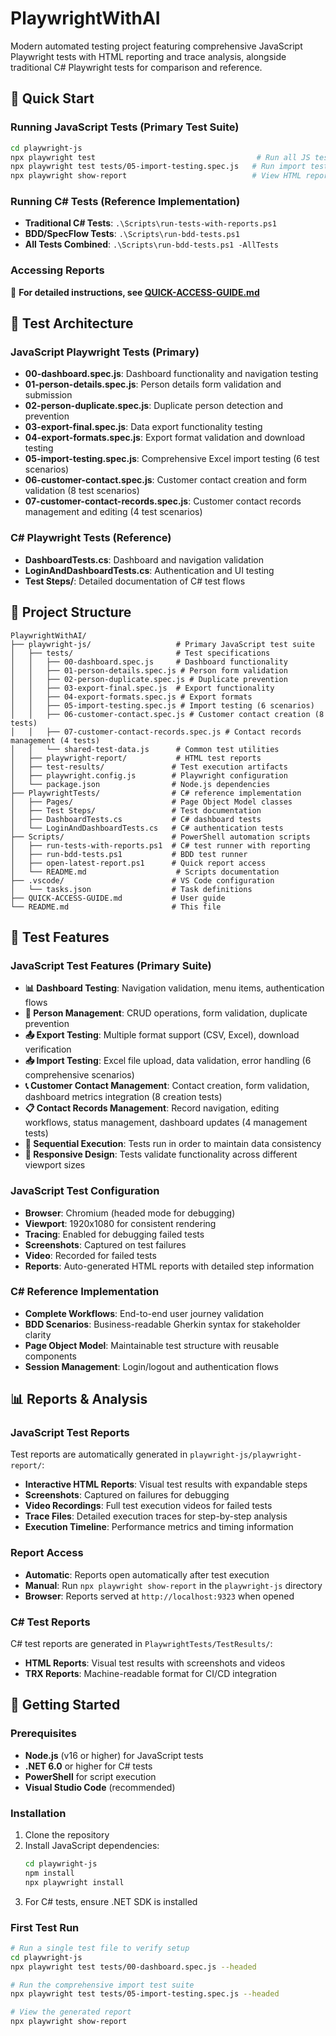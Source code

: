 # PlaywrightWithAI

Modern automated testing project featuring comprehensive JavaScript Playwright tests with HTML reporting and trace analysis, alongside traditional C# Playwright tests for comparison and reference.

## 🚀 Quick Start

### Running JavaScript Tests (Primary Test Suite)

```bash
cd playwright-js
npx playwright test                                    # Run all JS tests
npx playwright test tests/05-import-testing.spec.js   # Run import tests only
npx playwright show-report                            # View HTML report
```

### Running C# Tests (Reference Implementation)

- **Traditional C# Tests**: `.\Scripts\run-tests-with-reports.ps1`
- **BDD/SpecFlow Tests**: `.\Scripts\run-bdd-tests.ps1`
- **All Tests Combined**: `.\Scripts\run-bdd-tests.ps1 -AllTests`

### Accessing Reports

📖 **For detailed instructions, see [QUICK-ACCESS-GUIDE.md](QUICK-ACCESS-GUIDE.md)**

## 🧪 Test Architecture

### JavaScript Playwright Tests (Primary)

- **00-dashboard.spec.js**: Dashboard functionality and navigation testing
- **01-person-details.spec.js**: Person details form validation and submission
- **02-person-duplicate.spec.js**: Duplicate person detection and prevention
- **03-export-final.spec.js**: Data export functionality testing
- **04-export-formats.spec.js**: Export format validation and download testing
- **05-import-testing.spec.js**: Comprehensive Excel import testing (6 test scenarios)
- **06-customer-contact.spec.js**: Customer contact creation and form validation (8 test scenarios)
- **07-customer-contact-records.spec.js**: Customer contact records management and editing (4 test scenarios)

### C# Playwright Tests (Reference)

- **DashboardTests.cs**: Dashboard and navigation validation
- **LoginAndDashboardTests.cs**: Authentication and UI testing
- **Test Steps/**: Detailed documentation of C# test flows

## 📁 Project Structure

```text
PlaywrightWithAI/
├── playwright-js/                   # Primary JavaScript test suite
│   ├── tests/                       # Test specifications
│   │   ├── 00-dashboard.spec.js     # Dashboard functionality
│   │   ├── 01-person-details.spec.js # Person form validation
│   │   ├── 02-person-duplicate.spec.js # Duplicate prevention
│   │   ├── 03-export-final.spec.js  # Export functionality
│   │   ├── 04-export-formats.spec.js # Export formats
│   │   ├── 05-import-testing.spec.js # Import testing (6 scenarios)
│   │   ├── 06-customer-contact.spec.js # Customer contact creation (8 tests)
│   │   ├── 07-customer-contact-records.spec.js # Contact records management (4 tests)
│   │   └── shared-test-data.js      # Common test utilities
│   ├── playwright-report/           # HTML test reports
│   ├── test-results/               # Test execution artifacts
│   ├── playwright.config.js        # Playwright configuration
│   └── package.json                # Node.js dependencies
├── PlaywrightTests/                # C# reference implementation
│   ├── Pages/                      # Page Object Model classes
│   ├── Test Steps/                 # Test documentation
│   ├── DashboardTests.cs           # C# dashboard tests
│   └── LoginAndDashboardTests.cs   # C# authentication tests
├── Scripts/                        # PowerShell automation scripts
│   ├── run-tests-with-reports.ps1  # C# test runner with reporting
│   ├── run-bdd-tests.ps1           # BDD test runner
│   ├── open-latest-report.ps1      # Quick report access
│   └── README.md                    # Scripts documentation
├── .vscode/                        # VS Code configuration
│   └── tasks.json                  # Task definitions
├── QUICK-ACCESS-GUIDE.md           # User guide
└── README.md                       # This file
```

## 🎯 Test Features

### JavaScript Test Features (Primary Suite)

- **📊 Dashboard Testing**: Navigation validation, menu items, authentication flows
- **👤 Person Management**: CRUD operations, form validation, duplicate prevention
- **📤 Export Testing**: Multiple format support (CSV, Excel), download verification
- **📥 Import Testing**: Excel file upload, data validation, error handling (6 comprehensive scenarios)
- **📞 Customer Contact Management**: Contact creation, form validation, dashboard metrics integration (8 creation tests)
- **📋 Contact Records Management**: Record navigation, editing workflows, status management, dashboard updates (4 management tests)
- **🔄 Sequential Execution**: Tests run in order to maintain data consistency
- **📱 Responsive Design**: Tests validate functionality across different viewport sizes

### JavaScript Test Configuration

- **Browser**: Chromium (headed mode for debugging)
- **Viewport**: 1920x1080 for consistent rendering
- **Tracing**: Enabled for debugging failed tests
- **Screenshots**: Captured on test failures
- **Video**: Recorded for failed tests
- **Reports**: Auto-generated HTML reports with detailed step information

### C# Reference Implementation

- **Complete Workflows**: End-to-end user journey validation
- **BDD Scenarios**: Business-readable Gherkin syntax for stakeholder clarity
- **Page Object Model**: Maintainable test structure with reusable components
- **Session Management**: Login/logout and authentication flows

## 📊 Reports & Analysis

### JavaScript Test Reports

Test reports are automatically generated in `playwright-js/playwright-report/`:

- **Interactive HTML Reports**: Visual test results with expandable steps
- **Screenshots**: Captured on failures for debugging
- **Video Recordings**: Full test execution videos for failed tests
- **Trace Files**: Detailed execution traces for step-by-step analysis
- **Execution Timeline**: Performance metrics and timing information

### Report Access

- **Automatic**: Reports open automatically after test execution
- **Manual**: Run `npx playwright show-report` in the `playwright-js` directory
- **Browser**: Reports served at `http://localhost:9323` when opened

### C# Test Reports

C# test reports are generated in `PlaywrightTests/TestResults/`:

- **HTML Reports**: Visual test results with screenshots and videos  
- **TRX Reports**: Machine-readable format for CI/CD integration

## 🚀 Getting Started

### Prerequisites

- **Node.js** (v16 or higher) for JavaScript tests
- **.NET 6.0** or higher for C# tests
- **PowerShell** for script execution
- **Visual Studio Code** (recommended)

### Installation

1. Clone the repository
2. Install JavaScript dependencies:
   ```bash
   cd playwright-js
   npm install
   npx playwright install
   ```
3. For C# tests, ensure .NET SDK is installed

### First Test Run

```bash
# Run a single test file to verify setup
cd playwright-js
npx playwright test tests/00-dashboard.spec.js --headed

# Run the comprehensive import test suite
npx playwright test tests/05-import-testing.spec.js --headed

# View the generated report
npx playwright show-report
```
